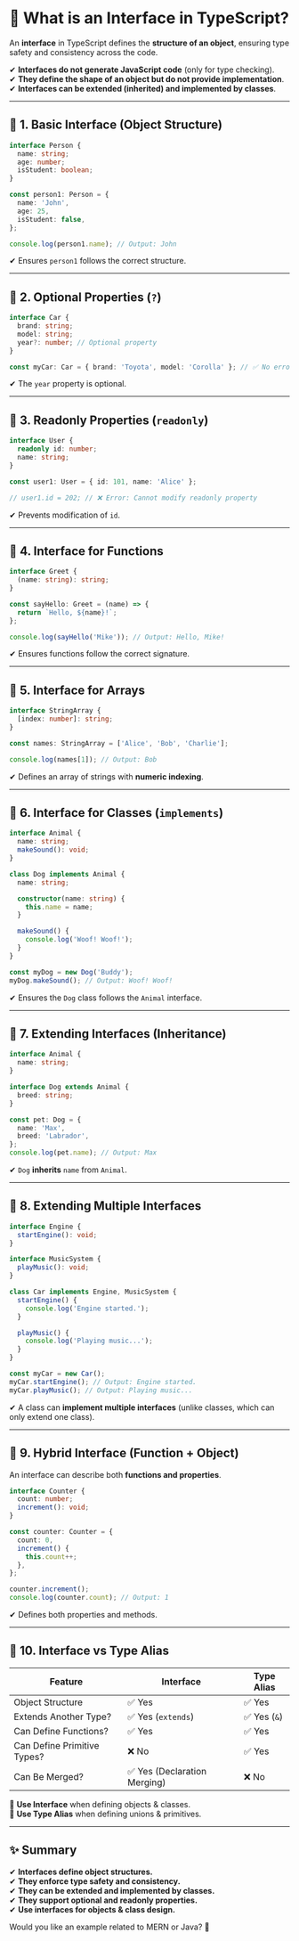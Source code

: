 # **📌 What is an Interface in TypeScript?**

An **interface** in TypeScript defines the **structure of an object**, ensuring type safety and consistency across the code.

✔ **Interfaces do not generate JavaScript code** (only for type checking).  
✔ **They define the shape of an object but do not provide implementation**.  
✔ **Interfaces can be extended (inherited) and implemented by classes**.

---

## **🔹 1. Basic Interface (Object Structure)**

```ts
interface Person {
  name: string;
  age: number;
  isStudent: boolean;
}

const person1: Person = {
  name: 'John',
  age: 25,
  isStudent: false,
};

console.log(person1.name); // Output: John
```

✔ Ensures `person1` follows the correct structure.

---

## **🔹 2. Optional Properties (`?`)**

```ts
interface Car {
  brand: string;
  model: string;
  year?: number; // Optional property
}

const myCar: Car = { brand: 'Toyota', model: 'Corolla' }; // ✅ No error
```

✔ The `year` property is optional.

---

## **🔹 3. Readonly Properties (`readonly`)**

```ts
interface User {
  readonly id: number;
  name: string;
}

const user1: User = { id: 101, name: 'Alice' };

// user1.id = 202; // ❌ Error: Cannot modify readonly property
```

✔ Prevents modification of `id`.

---

## **🔹 4. Interface for Functions**

```ts
interface Greet {
  (name: string): string;
}

const sayHello: Greet = (name) => {
  return `Hello, ${name}!`;
};

console.log(sayHello('Mike')); // Output: Hello, Mike!
```

✔ Ensures functions follow the correct signature.

---

## **🔹 5. Interface for Arrays**

```ts
interface StringArray {
  [index: number]: string;
}

const names: StringArray = ['Alice', 'Bob', 'Charlie'];

console.log(names[1]); // Output: Bob
```

✔ Defines an array of strings with **numeric indexing**.

---

## **🔹 6. Interface for Classes (`implements`)**

```ts
interface Animal {
  name: string;
  makeSound(): void;
}

class Dog implements Animal {
  name: string;

  constructor(name: string) {
    this.name = name;
  }

  makeSound() {
    console.log('Woof! Woof!');
  }
}

const myDog = new Dog('Buddy');
myDog.makeSound(); // Output: Woof! Woof!
```

✔ Ensures the `Dog` class follows the `Animal` interface.

---

## **🔹 7. Extending Interfaces (Inheritance)**

```ts
interface Animal {
  name: string;
}

interface Dog extends Animal {
  breed: string;
}

const pet: Dog = {
  name: 'Max',
  breed: 'Labrador',
};
console.log(pet.name); // Output: Max
```

✔ `Dog` **inherits** `name` from `Animal`.

---

## **🔹 8. Extending Multiple Interfaces**

```ts
interface Engine {
  startEngine(): void;
}

interface MusicSystem {
  playMusic(): void;
}

class Car implements Engine, MusicSystem {
  startEngine() {
    console.log('Engine started.');
  }

  playMusic() {
    console.log('Playing music...');
  }
}

const myCar = new Car();
myCar.startEngine(); // Output: Engine started.
myCar.playMusic(); // Output: Playing music...
```

✔ A class can **implement multiple interfaces** (unlike classes, which can only extend one class).

---

## **🔹 9. Hybrid Interface (Function + Object)**

An interface can describe both **functions and properties**.

```ts
interface Counter {
  count: number;
  increment(): void;
}

const counter: Counter = {
  count: 0,
  increment() {
    this.count++;
  },
};

counter.increment();
console.log(counter.count); // Output: 1
```

✔ Defines both properties and methods.

---

## **🔹 10. Interface vs Type Alias**

| Feature                     | Interface                    | Type Alias   |
| --------------------------- | ---------------------------- | ------------ |
| Object Structure            | ✅ Yes                       | ✅ Yes       |
| Extends Another Type?       | ✅ Yes (`extends`)           | ✅ Yes (`&`) |
| Can Define Functions?       | ✅ Yes                       | ✅ Yes       |
| Can Define Primitive Types? | ❌ No                        | ✅ Yes       |
| Can Be Merged?              | ✅ Yes (Declaration Merging) | ❌ No        |

🔹 **Use Interface** when defining objects & classes.  
🔹 **Use Type Alias** when defining unions & primitives.

---

## **✨ Summary**

✔ **Interfaces define object structures.**  
✔ **They enforce type safety and consistency.**  
✔ **They can be extended and implemented by classes.**  
✔ **They support optional and readonly properties.**  
✔ **Use interfaces for objects & class design.**

Would you like an example related to MERN or Java? 🚀

